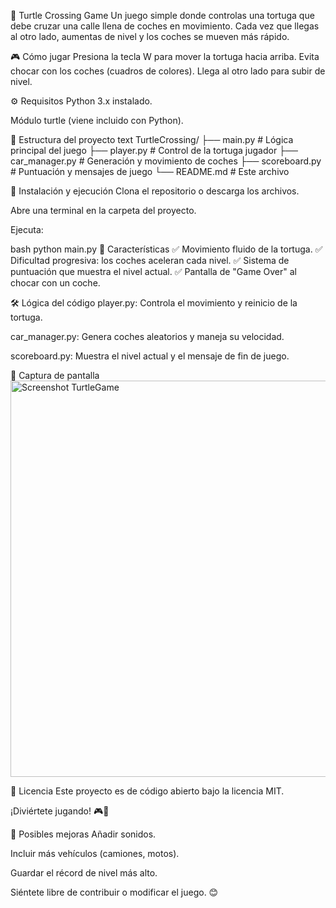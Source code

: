 🐢 Turtle Crossing Game
Un juego simple donde controlas una tortuga que debe cruzar una calle llena de coches en movimiento. Cada vez que llegas al otro lado, aumentas de nivel y los coches se mueven más rápido.

🎮 Cómo jugar
Presiona la tecla W para mover la tortuga hacia arriba.
Evita chocar con los coches (cuadros de colores).
Llega al otro lado para subir de nivel.

⚙️ Requisitos
Python 3.x instalado.

Módulo turtle (viene incluido con Python).

📁 Estructura del proyecto
text
TurtleCrossing/
├── main.py          # Lógica principal del juego
├── player.py        # Control de la tortuga jugador
├── car_manager.py   # Generación y movimiento de coches
├── scoreboard.py    # Puntuación y mensajes de juego
└── README.md        # Este archivo

🚀 Instalación y ejecución
Clona el repositorio o descarga los archivos.

Abre una terminal en la carpeta del proyecto.

Ejecuta:

bash
python main.py
🎯 Características
✅ Movimiento fluido de la tortuga.
✅ Dificultad progresiva: los coches aceleran cada nivel.
✅ Sistema de puntuación que muestra el nivel actual.
✅ Pantalla de "Game Over" al chocar con un coche.

🛠️ Lógica del código
player.py: Controla el movimiento y reinicio de la tortuga.

car_manager.py: Genera coches aleatorios y maneja su velocidad.

scoreboard.py: Muestra el nivel actual y el mensaje de fin de juego.

📸 Captura de pantalla
<img width="606" height="634" alt="Screenshot TurtleGame" src="https://github.com/user-attachments/assets/9b0548ce-b43c-455a-9f5d-9e59acd3cd59" />

📜 Licencia
Este proyecto es de código abierto bajo la licencia MIT.

¡Diviértete jugando! 🎮🚦

🔗 Posibles mejoras
Añadir sonidos.

Incluir más vehículos (camiones, motos).

Guardar el récord de nivel más alto.

Siéntete libre de contribuir o modificar el juego. 😊

